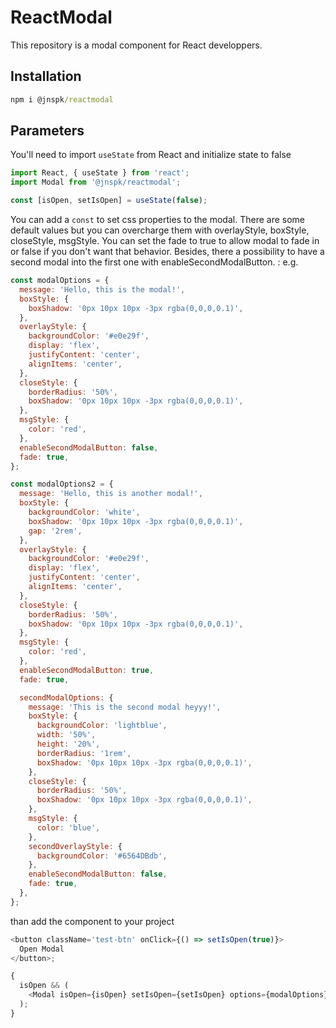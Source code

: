 # ReactModal

This repository is a modal component for React developpers.

## Installation

```cmd
npm i @jnspk/reactmodal
```

## Parameters

You'll need to import `useState` from React and initialize state to false

```javascript
import React, { useState } from 'react';
import Modal from '@jnspk/reactmodal';

const [isOpen, setIsOpen] = useState(false);
```

You can add a `const` to set css properties to the modal.
There are some default values but you can overcharge them with overlayStyle, boxStyle, closeStyle, msgStyle.
You can set the fade to true to allow modal to fade in or false if you don't want that behavior.
Besides, there a possibility to have a second modal into the first one with enableSecondModalButton. : e.g.

```javascript
const modalOptions = {
  message: 'Hello, this is the modal!',
  boxStyle: {
    boxShadow: '0px 10px 10px -3px rgba(0,0,0,0.1)',
  },
  overlayStyle: {
    backgroundColor: '#e0e29f',
    display: 'flex',
    justifyContent: 'center',
    alignItems: 'center',
  },
  closeStyle: {
    borderRadius: '50%',
    boxShadow: '0px 10px 10px -3px rgba(0,0,0,0.1)',
  },
  msgStyle: {
    color: 'red',
  },
  enableSecondModalButton: false,
  fade: true,
};

const modalOptions2 = {
  message: 'Hello, this is another modal!',
  boxStyle: {
    backgroundColor: 'white',
    boxShadow: '0px 10px 10px -3px rgba(0,0,0,0.1)',
    gap: '2rem',
  },
  overlayStyle: {
    backgroundColor: '#e0e29f',
    display: 'flex',
    justifyContent: 'center',
    alignItems: 'center',
  },
  closeStyle: {
    borderRadius: '50%',
    boxShadow: '0px 10px 10px -3px rgba(0,0,0,0.1)',
  },
  msgStyle: {
    color: 'red',
  },
  enableSecondModalButton: true,
  fade: true,

  secondModalOptions: {
    message: 'This is the second modal heyyy!',
    boxStyle: {
      backgroundColor: 'lightblue',
      width: '50%',
      height: '20%',
      borderRadius: '1rem',
      boxShadow: '0px 10px 10px -3px rgba(0,0,0,0.1)',
    },
    closeStyle: {
      borderRadius: '50%',
      boxShadow: '0px 10px 10px -3px rgba(0,0,0,0.1)',
    },
    msgStyle: {
      color: 'blue',
    },
    secondOverlayStyle: {
      backgroundColor: '#6564DBdb',
    },
    enableSecondModalButton: false,
    fade: true,
  },
};
```

than add the component to your project

```javascript
<button className='test-btn' onClick={() => setIsOpen(true)}>
  Open Modal
</button>;

{
  isOpen && (
    <Modal isOpen={isOpen} setIsOpen={setIsOpen} options={modalOptions} />
  );
}
```
